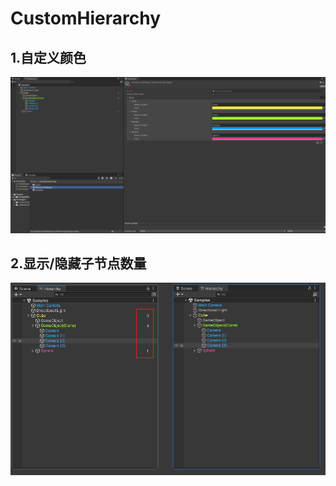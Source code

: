 # CustomHierarchy
## 1.自定义颜色

![颜色](/Doc/CustomColor.png)

## 2.显示/隐藏子节点数量

![数量](/Doc/ShowChildCount.png)